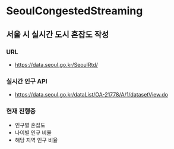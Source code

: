 # SeoulCongestedStreaming

## 서울 시 실시간 도시 혼잡도 작성
### URL 
- https://data.seoul.go.kr/SeoulRtd/

### 실시간 인구 API 
- https://data.seoul.go.kr/dataList/OA-21778/A/1/datasetView.do

### 현재 진행중
- 인구별 혼잡도
- 나이별 인구 비율
- 해당 지역 인구 비율


